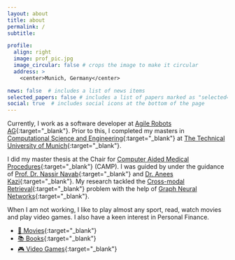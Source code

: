 ```yaml
---
layout: about
title: about
permalink: /
subtitle: 

profile:
  align: right
  image: prof_pic.jpg
  image_circular: false # crops the image to make it circular
  address: >
    <center>Munich, Germany</center>

news: false  # includes a list of news items
selected_papers: false # includes a list of papers marked as "selected={true}"
social: true  # includes social icons at the bottom of the page
---
```


Currently, I work as a software developer at [Agile Robots AG](https://www.agile-robots.com/){:target="\_blank"}. Prior to this, I completed my masters in [Computational Science and Engineering](https://www.in.tum.de/in/fuer-studieninteressierte/master-studiengaenge/computational-science-and-engineering/){:target="\_blank"} at [The Technical University of Munich](https://www.tum.de/){:target="\_blank"}.

I did my master thesis at the Chair for [Computer Aided Medical Procedures](https://www.cs.cit.tum.de/camp/start/){:target="\_blank"} (CAMP). I was guided by under the guidance of [Prof. Dr. Nassir Navab](https://www.cs.cit.tum.de/camp/members/cv-nassir-navab/nassir-navab/){:target="\_blank"} and [Dr. Anees Kazi](https://www.cs.cit.tum.de/camp/members/senior-research-scientists/anees-kazi/){:target="\_blank"}. My research tackled the [Cross-modal Retrieval](https://paperswithcode.com/task/cross-modal-retrieval/codeless?page=6){:target="\_blank"} problem with the help of [Graph Neural Networks](https://en.wikipedia.org/wiki/Graph_neural_network){:target="\_blank"}.

When I am not working, I like to play almost any sport, read, watch movies and play video games. I also have a keen interest in Personal Finance.

- [🎥 Movies](https://www.notion.so/leelasaiprabhat/7f0acbf130864c2e9d8941aa61de6e6f?v=8dfa581f7d104d90ad6595d8eca57572){:target="\_blank"}
- [📚 Books](https://www.notion.so/leelasaiprabhat/6009deb485244a26920bdd3b2f1842b6?v=0daabeb705d74f50ab03928105c18970){:target="\_blank"}
- [🎮 Video Games](https://www.notion.so/leelasaiprabhat/25e6d0f6589144ed894eff6272726154?v=2fa3e7ca2bce4934b52635c0c72ca8f1){:target="\_blank"}
